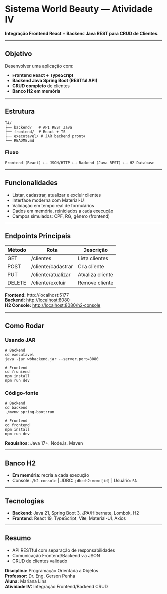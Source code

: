 # Sistema World Beauty — Atividade IV

**Integração Frontend React + Backend Java REST para CRUD de Clientes.**

---

## Objetivo

Desenvolver uma aplicação com:

- **Frontend React + TypeScript**
- **Backend Java Spring Boot (RESTful API)**
- **CRUD completo** de clientes
- **Banco H2 em memória**

---

## Estrutura

```
T4/
├── backend/   # API REST Java
├── frontend/  # React + TS
├── executavel/ # JAR backend pronto
└── README.md
```

### Fluxo

```
Frontend (React) ←→ JSON/HTTP ←→ Backend (Java REST) ←→ H2 Database
```

---

## Funcionalidades

- Listar, cadastrar, atualizar e excluir clientes
- Interface moderna com Material-UI
- Validação em tempo real de formulários
- Dados em memória, reiniciados a cada execução
- Campos simulados: CPF, RG, gênero (frontend)

---

## Endpoints Principais

| Método | Rota               | Descrição        |
| ------ | ------------------ | ---------------- |
| GET    | /clientes          | Lista clientes   |
| POST   | /cliente/cadastrar | Cria cliente     |
| PUT    | /cliente/atualizar | Atualiza cliente |
| DELETE | /cliente/excluir   | Remove cliente   |

**Frontend:** [http://localhost:5177](http://localhost:5177)\
**Backend:** [http://localhost:8080](http://localhost:8080)\
**H2 Console:** [http://localhost:8080/h2-console](http://localhost:8080/h2-console)

---

## Como Rodar

### Usando JAR

```
# Backend
cd executavel
java -jar wbbackend.jar --server.port=8080

# Frontend
cd frontend
npm install
npm run dev
```

### Código-fonte

```
# Backend
cd backend
./mvnw spring-boot:run

# Frontend
cd frontend
npm install
npm run dev
```

**Requisitos:** Java 17+, Node.js, Maven

---

## Banco H2

- **Em memória**: recria a cada execução
- Console: `/h2-console` | JDBC: `jdbc:h2:mem:[id]` | Usuário: `SA`

---

## Tecnologias

- **Backend**: Java 21, Spring Boot 3, JPA/Hibernate, Lombok, H2
- **Frontend**: React 19, TypeScript, Vite, Material-UI, Axios

---

## Resumo

- API RESTful com separação de responsabilidades
- Comunicação Frontend/Backend via JSON
- CRUD de clientes validado

**Disciplina:** Programação Orientada a Objetos\
**Professor:** Dr. Eng. Gerson Penha\
**Aluna:** Mariana Lins  
**Atividade IV:** Integração Frontend/Backend CRUD

